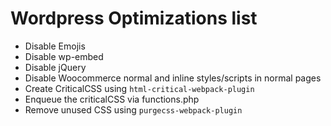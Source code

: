# Wordpress Optimizations list

- Disable Emojis
- Disable wp-embed
- Disable jQuery
- Disable Woocommerce normal and inline styles/scripts in normal pages
- Create CriticalCSS using `html-critical-webpack-plugin`
- Enqueue the criticalCSS via functions.php
- Remove unused CSS using `purgecss-webpack-plugin`
